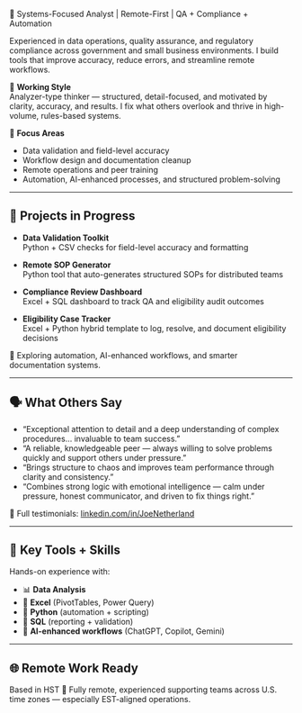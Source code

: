 🧠 Systems-Focused Analyst | Remote-First | QA + Compliance + Automation

Experienced in data operations, quality assurance, and regulatory compliance across government and small business environments. I build tools that improve accuracy, reduce errors, and streamline remote workflows.

🧩 **Working Style**  
Analyzer-type thinker — structured, detail-focused, and motivated by clarity, accuracy, and results. I fix what others overlook and thrive in high-volume, rules-based systems.

🎯 **Focus Areas**  
- Data validation and field-level accuracy  
- Workflow design and documentation cleanup  
- Remote operations and peer training  
- Automation, AI-enhanced processes, and structured problem-solving

---

## 🚧 Projects in Progress

- **Data Validation Toolkit**  
  Python + CSV checks for field-level accuracy and formatting

- **Remote SOP Generator**  
  Python tool that auto-generates structured SOPs for distributed teams

- **Compliance Review Dashboard**  
  Excel + SQL dashboard to track QA and eligibility audit outcomes

- **Eligibility Case Tracker**  
  Excel + Python hybrid template to log, resolve, and document eligibility decisions

🔧 Exploring automation, AI-enhanced workflows, and smarter documentation systems.

---

## 🗣️ What Others Say

- “Exceptional attention to detail and a deep understanding of complex procedures… invaluable to team success.”  
- “A reliable, knowledgeable peer — always willing to solve problems quickly and support others under pressure.”  
- “Brings structure to chaos and improves team performance through clarity and consistency.”  
- “Combines strong logic with emotional intelligence — calm under pressure, honest communicator, and driven to fix things right.”

🔗 Full testimonials: [linkedin.com/in/JoeNetherland](https://linkedin.com/in/JoeNetherland)

---

## 🧰 Key Tools + Skills

Hands-on experience with:

- 📊 **Data Analysis**
- 📗 **Excel** (PivotTables, Power Query)
- 🐍 **Python** (automation + scripting)
- 🧮 **SQL** (reporting + validation)
- 🤖 **AI-enhanced workflows** (ChatGPT, Copilot, Gemini)

---

## 🌐 Remote Work Ready

Based in HST 🤙 Fully remote, experienced supporting teams across U.S. time zones — especially EST-aligned operations.
